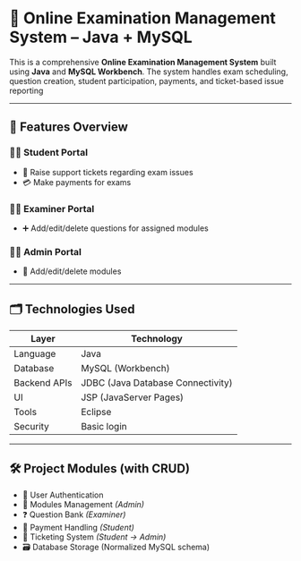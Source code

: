 # 🧠 Online Examination Management System – Java + MySQL

This is a comprehensive **Online Examination Management System** built using **Java** and **MySQL Workbench**. The system handles exam scheduling, question creation, student participation, payments, and ticket-based issue reporting 

---

## 🔧 Features Overview

### 👨‍🎓 Student Portal
- 💬 Raise support tickets regarding exam issues
- 💳 Make payments for exams

### 🧑‍🏫 Examiner Portal
- ➕ Add/edit/delete questions for assigned modules

### 👨‍💼 Admin Portal
- 🧩 Add/edit/delete modules

---

## 🗂️ Technologies Used

| Layer        | Technology                   |
|--------------|-------------------------------|
| Language     | Java                          |
| Database     | MySQL (Workbench)             |
| Backend APIs | JDBC (Java Database Connectivity) |
| UI           | JSP (JavaServer Pages)        |
| Tools        |  Eclipse                      |
| Security     | Basic login                   |

---

## 🛠 Project Modules (with CRUD)

- 👤 User Authentication
- 📘 Modules Management *(Admin)*
- ❓ Question Bank *(Examiner)*
- 💸 Payment Handling *(Student)*
- 🎫 Ticketing System *(Student → Admin)*
- 🗃️ Database Storage (Normalized MySQL schema)
